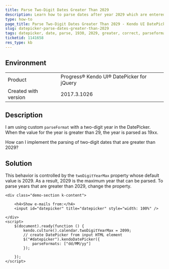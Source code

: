 ```yaml
---
title: Parse Two-Digit Dates Greater Than 2029
description: Learn how to parse dates after year 2029 which are entered with two digits in the Kendo UI DatePicker.  
type: how-to
page_title: Parse Two-Digit Dates Greater Than 2029 - Kendo UI DatePicker for jQuery
slug: datepicker-parse-dates-greater-than-2029
tags: datepicker, date, parse, 1930, 2029, greater, correct, parseformat, after, century
ticketid: 1141658
res_type: kb
---
```


## Environment

<table>
 <tr>
  <td>Product</td>
  <td>Progress® Kendo UI® DatePicker for jQuery</td>
 </tr>
 <tr>
  <td>Created with version</td>
  <td>2017.3.1026</td>
 </tr>
</table>


## Description

I am using custom `parseFormat` with a two-digit year in the DatePicker. When the value for the year is greater than 29, the year is parsed as 19xx.

How can I implement the parsing of two-digit dates that are greater than 2029?

## Solution

This behavior is controlled by the `twoDigitYearMax` property whose default value is 2029. As a result, 2029 is the maximum year that can be parsed. To parse years that are greater than 2029, change the property.

```dojo
<div class="demo-section k-content">

    <h4>Show e-mails from:</h4>
    <input id="datepicker" title="datepicker" style="width: 100%" />

</div>
<script>
    $(document).ready(function () {
        kendo.culture().calendar.twoDigitYearMax = 2099;
        // create DatePicker from input HTML element
        $("#datepicker").kendoDatePicker({
            parseFormats: ["dd/MM/yy"]
        });

    });
</script>
```

